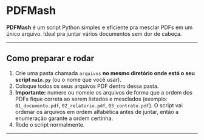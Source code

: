 # PDFMash

**PDFMash** é um script Python simples e eficiente pra mesclar PDFs em um único arquivo. Ideal pra juntar vários documentos sem dor de cabeça.

---

## Como preparar e rodar

1. Crie uma pasta chamada `arquivos` **no mesmo diretório onde está o seu script `main.py`** (ou o nome que você usar).
2. Coloque todos os seus arquivos PDF dentro dessa pasta.
3. **Importante:** numere ou nomeie os arquivos de forma que a ordem dos PDFs fique correta ao serem listados e mesclados (exemplo: `01_documento.pdf`, `02_relatorio.pdf`, `03_contrato.pdf`). O script vai ordenar os arquivos em ordem alfabética antes de juntar, então a enumeração garante a ordem certinha.
4. Rode o script normalmente.

---

